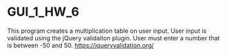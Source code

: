 # GUI_1_HW_6
This program creates a multiplication table on user input. User input is validated using the jQuery validaiton plugin. User must enter a number that is between -50 and 50.
https://jqueryvalidation.org/
